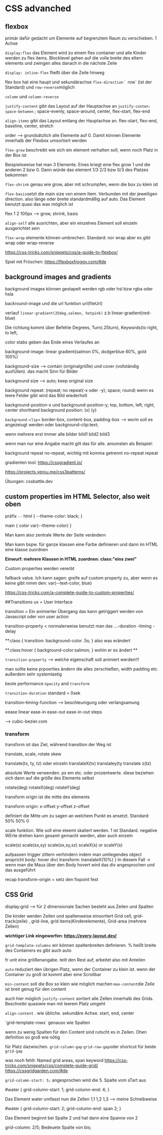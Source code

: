 # CSS advanched

## flexbox

primär dafür gedacht um Elemente auf begrenztem Raum zu verschieben. 1 Achse

`display:flex` das Element wird zu einem flex container und alle Kinder werden zu flex items. Blocklevel gehen auf die volle breite des eltern elements und zwingen alles danach in die nächste Zeile

`display: inline-flex` fließt über die Zeile hinweg

flex box hat eine haupt und sekundärachse
`flex-direction´
`row´ (ist der Standard) und `row-reverse`möglich

`column` und `column-reverse` 

`justify-content` gibt das Layout auf der Hauptachse an
`justify-conten: space-between` ; space-evenly, space-around, center, flex-start, flex-end


`align-items` gibt das Layout entlang der Hauptachse an. flex-start, flex-end, baseline, center, stretch


order --> grundsätzlich alle Elemente auf 0. Damit können Elemente innerhalb der Flexbox umsortiert werden

`flex-grow` beschreibt wie sich ein element verhalten soll, wenn noch Platz in der Box ist

Beispielsweise hat man 3 Elemente. Eines kriegt eine flex grow 1 und die anderen 2 bzw 0. Dann würde das element  1/3 2/3 bzw 0/3 des Platzes bekommen


`flex-shrink` genau wie grow, aber mit schrumpfen, wenn die box zu klein ist


`flex-basis`setzt die main size von einem Item. Verbunden mit der jeweiligen direction. also länge oder breite
standardmäßig auf auto. Das Element benutzt quasi das was möglich ist


flex 1 2 100px   --> grow, shrink, basis


`align-self` alle ausrichten, aber ein einzelnes Element soll einzeln ausgerichtet sein


`flex-wrap` elemente können umbrechen. Standard: nor wrap aber es gibt wrap oder wrap-reverse


https://css-tricks.com/snippets/css/a-guide-to-flexbox/

Spiel mit Fröschen: https://flexboxfroggy.com/#de


## background images and gradients

background images können gestapelt werden
rgb oder hsl
bzw rgba oder hsla

backround-image und die url funktion url(fileUrl)

verlauf `linear-gradient(25deg,salmon, hotpink)`
z.b linear-gradient(red-blue)

Die richtung kommt über Befehle Degrees, Turn(.25turn), Keywords(to right, to left,

color stabs geben das Ende eines Verlaufes an

background-image: linear gradient(salmon 0%, dodgerblue 60%, gold 100%) 

background-size --> contain (originalgröße) und cover (vollständig ausfüllen). das macht Sinn für Bilder

background size --> auto; keep original size


background repeat: (repeat; no repeat(-x oder -y); space; round) wenn es leere Felder gibt wird das Bild wiederholt



background-position-x und background-position-y; top, bottom, left, right, center
shorthand background position: (x) (y)


`background-clip`= border-box, content-box, padding-box  --> worin soll es angezeiugt werden
oder
background-clip:text;


wenn mehrere erst immer alle bilder
bild1
bild2
bild3

wenn man nur eine Angabe macht gilt das für alle. ansonsten als Beispiel:

background repeat
no-repeat, wichtig mit komma getrennt
no-repeat
repeat


gradienten tool: https://cssgradient.io/

https://projects.verou.me/css3patterns/

Übungen:
cssbattle.dev


## custom properties im HTML Selector, also weit oben
präfix 
`--`
html {
--theme-color: black;
}

main {
color var(--theme-color)
}

Man kann also zentrale Werte der Seite verändern

Man kann bspw. für ganze klassen eine Farbe definieren und dann im HTML eine klasse zuordnen

**Einwurf: mehrere Klassen in HTML zuordnen: class:"eins zwei"**


Custom properties werden vererbt


fallback value.
Ich kann sagen: greife auf custom property zu, aber wenn es keine gibt nimm den: var(--text-color, blue)

https://css-tricks.com/a-complete-guide-to-custom-properties/



##Transitions
ux = User Interface

transition = Ein animierter Übergang
das kann getriggert werden von Javascript oder von user action

transition-property < normalerweise benutzt man das
...-duration
-timing
-delay

**.class {
transition: background-color .5s; 
}
also was erändert

**.class:hover {
background-color:salmon;
}
wohin er es ändert
**

`transition-prpoerty` --> welche eigenschaft soll animiert werden!!!

man sollte keine prpoerties ändern die alles zerschießen, width padding etc. außerdem sehr systemlastig

beste performance `òpacity` and `transform`



`transition-duration` standard = 0sek


transition-timing-function --> beschleunigung oder verlangsamung

eease
linear
ease-in
ease-out
ease-in-out
steps

--> cubic-bezier.com


### transform
transform ist das Ziel, während transition der Weg ist

translate, scale, rotate skew

translate(tx, ty, tz) 
oder einzeln
translateX(tx)
translatey(ty
translate z(tz)

absolute Werte verwenden. px em etc. oder prozentwerte. diese beziehen sich dann auf die größe des Elements selbst

rotate(deg)
rotateX(deg)
rotateY(deg)

transform origin ist die mitte des elements


transform origin: x-offset y-offset z-offset

definiert die Mitte um zu sagen an welchem Punkt es ansetzt. Standard: 50% 50% 0

scale funktion. Wie soll eine eleemt skaliert werden. 1 ist Standard. negative WErte drehen
kann gesamt gemacht werden, aber auch einzeln

scale(s)
scale(sx,sy)
scale(sx,sy,sz)
scaleX(s) or scaleY(s)


aufpassen trigger zittern verhindern indem man umliegendes object anspricht
body: hover div{
transform: translateX(10%}
}
In diesem Fall -> wenn man die Maus über den Body hovert wird das div angesprochen und das ausgeführt

recap
transform-origin = setz den fixpoint fest



## CSS Grid

display:grid --> für 2  dimensionale Sachen
besteht aus Zeilen und Spalten

Die kinder werden Zeilen und spaltenweise einsortiert
Grid cell, grid-track(zeile) , grid-line, grid items(Kinderelemente), Grid-area (mehrere Zellen)

**wichtiger Link eingeworfen: https://every-layout.dev/**

`grid-template-columns` wir können spaltenbreiten definieren. % heißt breite des Containers es gibt auch auto

fr unit eine größenangabe. teilt den Rest auf, arbeitet also mit Anteilen

`auto` reduziert den übrigen Platz, wenn der Container zu klein ist. wenn der Container zu groß ist kommt aber eine Scrollbar

`min-content` soll die Box so klein wie möglich machen
`max-content`die Zeile ist breit genug für den content

auch hier möglich
`justify-content` sortiert alle Zellen innerhalb des Grids. Beschreibt quasiwie man mit leerem Platz umgeht

`align-content`
. wie übliche. sekundäre Achse. start, end, center


´grid-template-rows` genauso wie Spalten

wenn zu wenig Spalten für den Content sind rutscht es in Zeilen. Ohen definition so groß wie nötig

für Platz dazwischen. `grid-column-gap` `grid-row-gap`oder shortcut für beide `grid-gap`

was noch fehlt: Named grid areas, span keyword
https://css-tricks.com/snippets/css/complete-guide-grid/
https://cssgridgarden.com/#de

`grid-column-start: 5;` angesprochen wird die 5. Spalte vom sTart aus

#water {
  grid-column-start: 1;
grid-column-end: 4;
}

Das Element water umfasst nun die Zellen 1,1 1,2 1,3 --> meine Schreibweise

#water {
  grid-column-start: 2;
grid-column-end: span 2;
}

Das Element beginnt bei Spalte 2 und hat dann eine Spanne von 2

grid-column: 2/5;
Bedeuete Spalte von bis;


